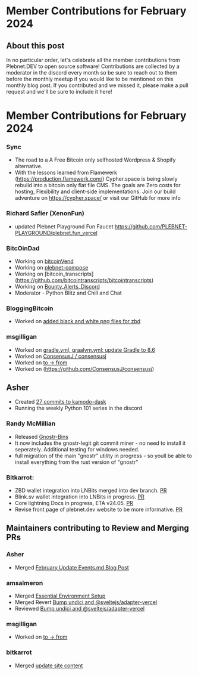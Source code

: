 # Member Contributions for February 2024

## About this post

In no particular order, let's celebrate all the member contributions from Plebnet.DEV to open source software! Contributions are collected by a moderator in the discord every month so be sure to reach out to them before the monthly meetup if you would like to be mentioned on this monthly blog post. If you contributed and we missed it, please make a pull request and we'll be sure to include it here!

# Member Contributions for February 2024

### Sync
- The road to a A Free Bitcoin only selfhosted Wordpress & Shopify alternative.
- With the lessons learned from Flamewerk (https://production.flamewerk.com/) Cypher.space is being slowly rebuild into a bitcoin only flat file CMS. The goals are Zero costs for hosting, Flexibility and client-side implementations. Join our build adventure on https://cypher.space/ or visit our GitHub for more info

### Richard Safier (XenonFun) 
- updated Plebnet Playground Fun Faucet https://github.com/PLEBNET-PLAYGROUND/plebnet.fun_vercel

### BitcOinDad
- Working on [bitcoinVend](https://github.com/Bitc0indad/bitcoinVend)
- Working on [plebnet-compose](https://github.com/Bitc0indad/plebnet-compose)
- Working on [bitcoin_transcripts] (https://github.com/bitcointranscripts/bitcointranscripts)
- Working on [Bounty_Alerts_Discord](https://github.com/plebnet-dev/BountyAlertsDiscord)
- Moderator - Python Blitz and Chill and Chat

### BloggingBitcoin
- Worked on [added black and white png files for zbd](https://github.com/lnbits/lnbits/pull/2256)

### msgilligan
- Worked on [gradle.yml, graalvm.yml: update Gradle to 8.6](https://github.com/bitcoinj/bitcoinj/pull/3348)
- Worked on [ConsensusJ / consensusj](https://github.com/ConsensusJ/consensusj/commit/93c5a8919a06808de8268bb51a6bf11f64de4021)
- Worked on [to -> from](https://github.com/bitcoinj/bitcoinj.github.io/pull/58)
- Worked on (https://github.com/ConsensusJ/consensusj)

## Asher
- Created [27 commits to kamodo-dask](https://github.com/EnsembleGovServices/kamodo-dask)
- Running the weekly Python 101 series in the discord

### Randy McMillian
- Released [Gnostr-Bins](https://github.com/gnostr-org/gnostr-bins)
- It now includes the gnostr-legit git commit miner - no need to install it seperately. Additional testing for windows needed.
- full migration of the main "gnostr" utility in progress - so youll be able to install everything from the rust version of "gnostr"

### Bitkarrot:
- ZBD wallet integration into LNBits merged into dev branch. [PR](https://github.com/lnbits/lnbits/pull/2235)
- Blink.sv wallet integration into LNBits in progress. [PR](https://github.com/lnbits/lnbits/pull/2270)
- Core lightning Docs in progress, ETA v24.05. [PR](https://github.com/ElementsProject/lightning/pull/7041)
- Revise front page of plebnet.dev website to be more informative. [PR](https://github.com/plebnet-dev/website/commit/5ed198e0467bdc78d576f850fd65625e9a5e967a)

## Maintainers contributing to Review and Merging PRs
### Asher
- Merged [February Update Events.md Blog Post](https://github.com/plebnet-dev/website/pull/105)

### amsalmeron 
- Merged [Essential Environment Setup](https://github.com/plebnet-dev/website/pull/109)
- Merged Revert [Bump undici and @sveltejs/adapter-vercel](https://github.com/plebnet-dev/website/pull/107)
- Reviewed [Bump undici and @sveltejs/adapter-vercel](https://github.com/plebnet-dev/website/pull/106)

### msgilligan
- Worked on [to -> from](https://github.com/bitcoinj/bitcoinj.github.io/pull/58)

### bitkarrot
- Merged [update site content](https://github.com/plebnet-dev/website/pull/108)



